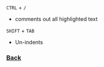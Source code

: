 `CTRL` + `/`
* comments out all highlighted text

`SHIFT` + `TAB`
* Un-indents

### [Back](reading-notes/102/102-TOC.html)